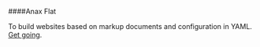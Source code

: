 ####Anax Flat

To build websites based on markup documents and configuration in YAML.
[Get going](http://dbwebb.se/kunskap/bygg-me-sida-med-anax-flat).
